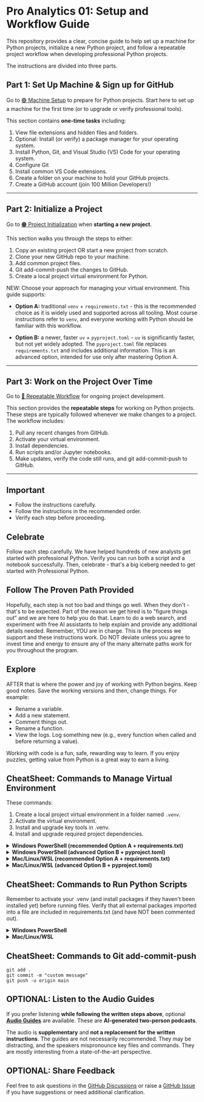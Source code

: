 # Pro Analytics 01: Setup and Workflow Guide

This repository provides a clear, concise guide to help set up a machine for Python projects,
initialize a new Python project, and follow a repeatable project workflow
when developing professional Python projects.

The instructions are divided into three parts.

## Part 1: Set Up Machine & Sign up for GitHub

Go to [🟢 Machine Setup](01-machine-setup/MACHINE-SETUP.md) to prepare for Python projects.
Start here to set up a machine for the first time (or to upgrade or verify professional tools).

This section contains **one-time tasks** including:

1. View file extensions and hidden files and folders.
2. Optional: Install (or verify) a package manager for your operating system.
3. Install Python, Git, and Visual Studio (VS) Code for your operating system.
4. Configure Git
5. Install common VS Code extensions.
6. Create a folder on your machine to hold your GitHub projects.
7. Create a GitHub account (join 100 Million Developers!)

---

## Part 2: Initialize a Project

Go to [🟠 Project Initialization](02-project-initialization/PROJECT-INITIALIZATION.md) when **starting a new project**.

This section walks you through the steps to either:

1. Copy an existing project OR start a new project from scratch.
2. Clone your new GitHub repo to your machine.
3. Add common project files.
4. Git add-commit-push the changes to GitHub.
5. Create a local project virtual environment for Python.

NEW: Choose your approach for managing your virtual environment. This guide supports:

- **Option A:** traditional `venv` + `requirements.txt` - this is the recommended choice as it is widely used and supported across all tooling. Most course instructions refer to `venv`, and everyone working with Python should be familiar with this workflow. 

- **Option B:** a newer, faster `uv` + `pyproject.toml` - `uv` is significantly faster, but not yet widely adopted. The `pyproject.toml` file replaces `requirements.txt` and includes additional information. This is an advanced option, intended for use only after mastering Option A.

---

## Part 3: Work on the Project Over Time

Go to [🔵 Repeatable Workflow](03-repeatable-workflow/REPEATABLE-WORKFLOW.md) for ongoing project development.

This section provides the **repeatable steps** for working on Python projects.
These steps are typically followed whenever we make changes to a project. The workflow includes:

1. Pull any recent changes from GitHub.
2. Activate your virtual environment.
3. Install dependencies.
4. Run scripts and/or Jupyter notebooks.
5. Make updates, verify the code still runs, and git add-commit-push to GitHub.

---

## Important

- Follow the instructions carefully.
- Follow the instructions in the recommended order.
- Verify each step before proceeding.

## Celebrate

Follow each step carefully.
We have helped hundreds of new analysts get started with professional Python.
Verify you can run both a script and a notebook successfully.
Then, celebrate - that's a big iceberg needed to get started with Professional Python.

## Follow The Proven Path Provided

Hopefully, each step is not too bad and things go well.
When they don't - that's to be expected.
Part of the reason we get hired is to "figure things out" and we are here to help you do that.
Learn to do a web search, and experiment with free AI assistants to help explain and provide any additional details needed.
Remember, YOU are in charge.
This is the process we support and these instructions work.
Do NOT deviate unless you agree to invest time and energy to ensure any of the many alternate paths work for you throughout the program.

## Explore

AFTER that is where the power and joy of working with Python begins.
Keep good notes.
Save the working versions and then, change things. For example:

- Rename a variable.
- Add a new statement.
- Comment things out.
- Rename a function.
- View the logs. Log something new (e.g., every function when called and before returning a value).

Working with code is a fun, safe, rewarding way to learn.
If you enjoy puzzles, getting value from Python is a great way to earn a living.

## CheatSheet: Commands to Manage Virtual Environment

These commands:

1. Create a local project virtual environment in a folder named `.venv`.
2. Activate the virtual environment.
3. Install and upgrade key tools in .venv.
4. Install and upgrade required project dependencies.

<details>
<summary><strong>Windows PowerShell (recommended Option A + requirements.txt)</strong></summary>

```powershell
py -m venv .venv
.\.venv\Scripts\activate
py -m pip install --upgrade pip setuptools wheel
py -m pip install --upgrade -r requirements.txt
```

</details>

<details>
<summary><strong>Windows PowerShell (advanced Option B + pyproject.toml)</strong></summary>

```powershell
uv venv
.\.venv\Scripts\activate
uv pip install --upgrade pip setuptools wheel
uv sync
```

</details>

<details>
<summary><strong>Mac/Linux/WSL (recommended Option A + requirements.txt)</strong></summary>

```shell
python3 -m venv .venv
source .venv/bin/activate
python3 -m pip install --upgrade pip setuptools wheel
python3 -m pip install --upgrade -r requirements.txt
```

</details>

<details>
<summary><strong>Mac/Linux/WSL (advanced Option B + pyproject.toml)</strong></summary>

```shell
uv venv
source .venv/bin/activate
uv pip install --upgrade pip setuptools wheel
uv sync
```

</details>

## CheatSheet: Commands to Run Python Scripts

Remember to activate your .venv (and install packages if they haven't been installed yet) before running files.
Verify that all external packages imported into a file are included in requirements.txt (and have NOT been commented out).

<details>
<summary><strong>Windows PowerShell</strong></summary>


```shell
py demo_script.py
py do_stats.py
py draw_chart.py
py greet_user.py
```

</details>

<details>
<summary><strong>Mac/Linux/WSL</strong></summary>

```shell
python3 demo_script.py
python3 do_stats.py
python3 draw_chart.py
python3 greet_user.py
```

</details>

## CheatSheet: Commands to Git add-commit-push

```shell
git add .
git commit -m "custom message"
git push -u origin main
```

## OPTIONAL: Listen to the Audio Guides

If you prefer listening **while following the written steps above**, optional [**Audio Guides**](https://denisecase.github.io/pro-analytics-01-audio-guides/) are available. These are **AI-generated two-person podcasts**.

The audio is **supplementary** and **not a replacement for the written instructions**.
The guides are not necessarily recommended. They may be distracting, and the speakers mispronounce key files and commands.
They are mostly interesting from a state-of-the-art perspective.

## OPTIONAL: Share Feedback

Feel free to ask questions in the [GitHub Discussions](https://github.com/denisecase/pro-analytics-01/discussions) or raise a [GitHub Issue](https://github.com/denisecase/pro-analytics-01/issues) if you have suggestions or need additional clarification.
